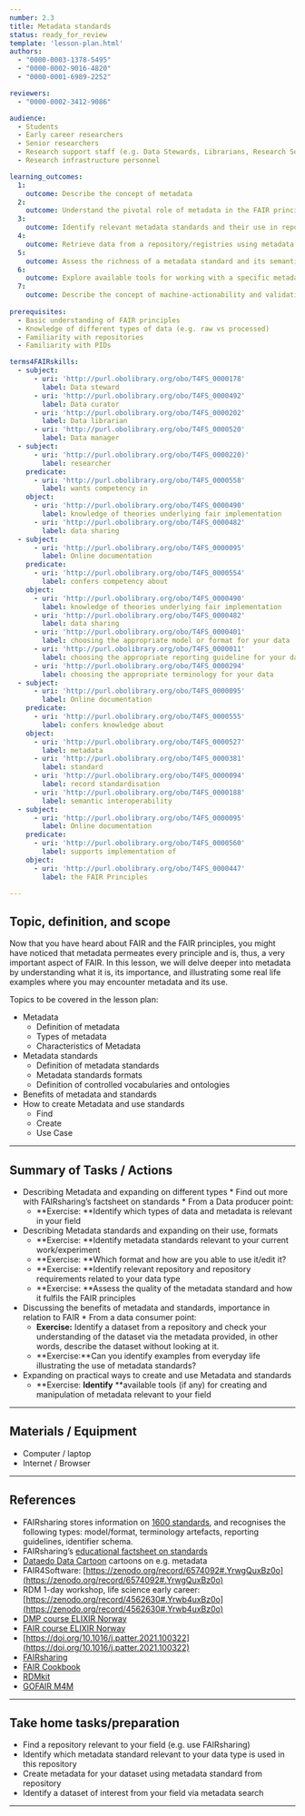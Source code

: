 ```yaml
---
number: 2.3
title: Metadata standards
status: ready_for_review
template: 'lesson-plan.html'
authors:
  - "0000-0003-1378-5495"
  - "0000-0002-9016-4820"
  - "0000-0001-6989-2252"

reviewers:
  - "0000-0002-3412-9086"

audience:
  - Students
  - Early career researchers
  - Senior researchers 
  - Research support staff (e.g. Data Stewards, Librarians, Research Software Engineers)
  - Research infrastructure personnel

learning_outcomes:
  1:
    outcome: Describe the concept of metadata
  2:
    outcome: Understand the pivotal role of metadata in the FAIR principles 
  3:
    outcome: Identify relevant metadata standards and their use in repositories and datasets
  4:
    outcome: Retrieve data from a repository/registries using metadata
  5:
    outcome: Assess the richness of a metadata standard and its semantic annotation
  6:
    outcome: Explore available tools for working with a specific metadata standard
  7:
    outcome: Describe the concept of machine-actionability and validation with a focus on data brokering to a repository of choice
    
prerequisites:
  - Basic understanding of FAIR principles
  - Knowledge of different types of data (e.g. raw vs processed)
  - Familiarity with repositories 
  - Familiarity with PIDs

terms4FAIRskills:
  - subject:
      - uri: 'http://purl.obolibrary.org/obo/T4FS_0000178'
        label: Data steward
      - uri: 'http://purl.obolibrary.org/obo/T4FS_0000492'
        label: Data curator
      - uri: 'http://purl.obolibrary.org/obo/T4FS_0000202'
        label: Data librarian
      - uri: 'http://purl.obolibrary.org/obo/T4FS_0000520'
        label: Data manager
  - subject:
      - uri: 'http://purl.obolibrary.org/obo/T4FS_0000220)'
        label: researcher
    predicate:
      - uri: 'http://purl.obolibrary.org/obo/T4FS_0000558'
        label: wants competency in
    object:
      - uri: 'http://purl.obolibrary.org/obo/T4FS_0000490'
        label: knowledge of theories underlying fair implementation
      - uri: 'http://purl.obolibrary.org/obo/T4FS_0000482'
        label: data sharing
  - subject:
      - uri: 'http://purl.obolibrary.org/obo/T4FS_0000095'
        label: Online documentation
    predicate:
      - uri: 'http://purl.obolibrary.org/obo/T4FS_0000554'
        label: confers competency about
    object:
      - uri: 'http://purl.obolibrary.org/obo/T4FS_0000490'
        label: knowledge of theories underlying fair implementation
      - uri: 'http://purl.obolibrary.org/obo/T4FS_0000482'
        label: data sharing
      - uri: 'http://purl.obolibrary.org/obo/T4FS_0000401'
        label: choosing the appropriate model or format for your data
      - uri: 'http://purl.obolibrary.org/obo/T4FS_0000011'
        label: choosing the appropriate reporting guideline for your data
      - uri: 'http://purl.obolibrary.org/obo/T4FS_0000294'
        label: choosing the appropriate terminology for your data
  - subject:
      - uri: 'http://purl.obolibrary.org/obo/T4FS_0000095'
        label: Online documentation
    predicate:
      - uri: 'http://purl.obolibrary.org/obo/T4FS_0000555'
        label: confers knowledge about
    object:
      - uri: 'http://purl.obolibrary.org/obo/T4FS_0000527'
        label: metadata
      - uri: 'http://purl.obolibrary.org/obo/T4FS_0000381'
        label: standard
      - uri: 'http://purl.obolibrary.org/obo/T4FS_0000094'
        label: record standardisation
      - uri: 'http://purl.obolibrary.org/obo/T4FS_0000188'
        label: semantic interoperability
  - subject:
      - uri: 'http://purl.obolibrary.org/obo/T4FS_0000095'
        label: Online documentation
    predicate:
      - uri: 'http://purl.obolibrary.org/obo/T4FS_0000560'
        label: supports implementation of
    object:
      - uri: 'http://purl.obolibrary.org/obo/T4FS_0000447'
        label: the FAIR Principles

--- 
```



## Topic, definition, and scope

Now that you have heard about FAIR and the FAIR principles, you might have noticed that metadata permeates every principle and is, thus, a very important aspect of FAIR. In this lesson, we will delve deeper into metadata by understanding what it is, its importance, and illustrating some real life examples where you may encounter metadata and its use. 

Topics to be covered in the lesson plan: 



* Metadata
    * Definition of metadata 
    * Types of metadata
    * Characteristics of Metadata
* Metadata standards
    * Definition of metadata standards
    * Metadata standards formats
    * Definition of controlled vocabularies and ontologies
* Benefits of metadata and standards 
* How to create Metadata and use standards
    * Find
    * Create
    * Use Case

---

## Summary of Tasks / Actions



* Describing Metadata and expanding on different types
        * Find out more with FAIRsharing’s factsheet on standards
        * From a Data producer point:
    * **Exercise: **Identify which types of data and metadata is relevant in your field
* Describing Metadata standards and expanding on their use, formats
    * **Exercise: **Identify metadata standards relevant to your current work/experiment
    * **Exercise: **Which format and how are you able to use it/edit it?
    * **Exercise: **Identify relevant repository and repository requirements related to your data type
    * **Exercise: **Assess the quality of the metadata standard and how it fulfils the FAIR principles
* Discussing the benefits of metadata and standards, importance in relation to FAIR
        * From a data consumer point:
    * **Exercise:** Identify a dataset from a repository and check your understanding of the dataset via the metadata provided, in other words, describe the dataset without looking at it.
    * **Exercise:**Can you identify examples from everyday life illustrating the use of metadata standards?
* Expanding on practical ways to create and use Metadata and standards
    * **Exercise: **Identify** **available tools (if any) for creating and manipulation of metadata relevant to your field


---

## Materials / Equipment



* Computer / laptop
* Internet / Browser


---

## References



* FAIRsharing stores information on [1600 standards](https://fairsharing.org/search?fairsharingRegistry=Standard&page=1), and recognises the following types: model/format, terminology artefacts, reporting guidelines, identifier schema.
* FAIRsharing’s [educational factsheet on standards](https://doi.org/10.5281/zenodo.8186982)
* [Dataedo Data Cartoon](https://dataedo.com/cartoon) cartoons on e.g. metadata
* FAIR4Software: [https://zenodo.org/record/6574092#.YrwgQuxBz0o](https://zenodo.org/record/6574092#.YrwgQuxBz0o) 
* RDM 1-day workshop, life science early career: [https://zenodo.org/record/4562630#.Yrwb4uxBz0o](https://zenodo.org/record/4562630#.Yrwb4uxBz0o)
* [DMP course ELIXIR Norway](https://github.com/korbinib/DMP-writing-workshop) 
* [FAIR course ELIXIR Norway](https://github.com/elixir-oslo/fair-dm-2022-course)
* [https://doi.org/10.1016/j.patter.2021.100322](https://doi.org/10.1016/j.patter.2021.100322) 
* [FAIRsharing](https://fairsharing.org/search?fairsharingRegistry=Standard) 
* [FAIR Cookbook](https://faircookbook.elixir-europe.org/content/home.html)
* [RDMkit](https://rdmkit.elixir-europe.org/)
* [GOFAIR M4M](https://www.gofairfoundation.org/m4m/)


---
## Take home tasks/preparation



* Find a repository relevant to your field (e.g. use FAIRsharing)
* Identify which metadata standard relevant to your data type is used in this repository
* Create metadata for your dataset using metadata standard from repository
* Identify a dataset of interest from your field via metadata search 


---



